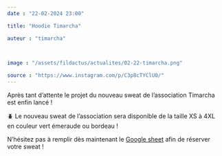 ```yaml
---
date : "22-02-2024 23:00"

title: "Hoodie Timarcha"

auteur : "timarcha" 

 

image : "/assets/fildactus/actualites/02-22-timarcha.png"

source : "https://www.instagram.com/p/C3p8cTYClU0/"
---
```


Après tant d’attente le projet du nouveau sweat de l’association Timarcha est enfin lancé !

🪲 Le nouveau sweat de l’association sera disponible de la taille XS à 4XL en couleur vert émeraude ou bordeau !

N’hésitez pas à remplir dès maintenant le [Google sheet](https://docs.google.com/spreadsheets/d/1FnQdyoaqk6PVT4DY_d_Bo-xkwBjGMmsSKkd2eTs6VeE/edit) afin de réserver votre sweat !